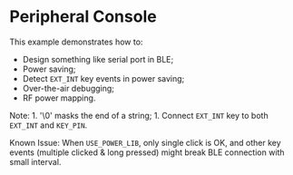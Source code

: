 # Peripheral Console

This example demonstrates how to:

* Design something like serial port in BLE;
* Power saving;
* Detect `EXT_INT` key events in power saving;
* Over-the-air debugging;
* RF power mapping.

Note: 
    1. '\0' masks the end of a string;
    1. Connect `EXT_INT` key to both `EXT_INT` and `KEY_PIN`.

Known Issue: When `USE_POWER_LIB`, only single click is OK, and other 
    key events (multiple clicked & long pressed) might break BLE connection
    with small interval.
